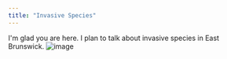 ```yaml
---
title: "Invasive Species"
---
```


I'm glad you are here. I plan to talk about invasive species in East Brunswick.
![image](https://user-images.githubusercontent.com/106595202/171625697-9efca1a6-1cfb-4b6e-baec-c0f18cdb7d32.png)


